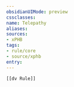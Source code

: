 ```yaml
---
obsidianUIMode: preview
cssclasses:
name: Telepathy
aliases:
sources:
- xPHB
tags:
- rule/core
- source/xphb
entry:
---
```


```meta-bind-embed
[[dv Rule]]
```